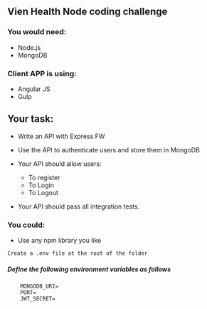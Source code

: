 ## Vien Health Node coding challenge

### You would need:

- Node.js
- MongoDB

### Client APP is using:

- Angular JS
- Gulp

## Your task:

- Write an API with Express FW
- Use the API to authenticate users and store them in MongoDB

- Your API should allow users:

  - To register
  - To Login
  - To Logout

- Your API should pass all integration tests.

### You could:

- Use any npm library you like

`Create a .env file at the root of the folder`

##### Define the following environment variables as follows

```
    MONGODB_URI=
    PORT=
    JWT_SECRET=
```
